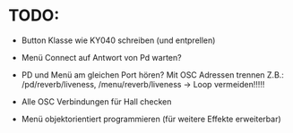 TODO:
=====

- Button Klasse wie KY040 schreiben (und entprellen)

- Menü Connect auf Antwort von Pd warten?

- PD und Menü am gleichen Port hören? Mit OSC Adressen trennen
  Z.B.: /pd/reverb/liveness, /menu/reverb/liveness
  -> Loop vermeiden!!!!!

- Alle OSC Verbindungen für Hall checken

- Menü objektorientiert programmieren (für weitere Effekte erweiterbar)
